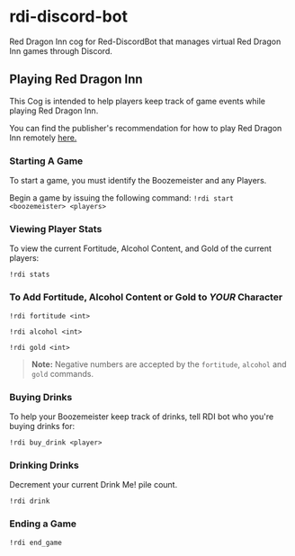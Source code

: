 # rdi-discord-bot
Red Dragon Inn cog for Red-DiscordBot that manages virtual Red Dragon Inn games through Discord.

## Playing Red Dragon Inn
This Cog is intended to help players keep track of game events while playing Red Dragon Inn.

You can find the publisher's recommendation for how to play Red Dragon Inn remotely [here.](http://slugfestgames.com/teleconference-rdi/)

### Starting A Game
To start a game, you must identify the Boozemeister and any Players.

Begin a game by issuing the following command: `!rdi start <boozemeister> <players>`

### Viewing Player Stats
To view the current Fortitude, Alcohol Content, and Gold of the current players:

`!rdi stats`

### To Add Fortitude, Alcohol Content or Gold to _YOUR_ Character
`!rdi fortitude <int>`

`!rdi alcohol <int>`

`!rdi gold <int>`

> **Note:** Negative numbers are accepted by the `fortitude`, `alcohol` and `gold` commands.

### Buying Drinks
To help your Boozemeister keep track of drinks, tell RDI bot who you're buying drinks for:

`!rdi buy_drink <player>`

### Drinking Drinks
Decrement your current Drink Me! pile count.

`!rdi drink`

### Ending a Game
`!rdi end_game`
